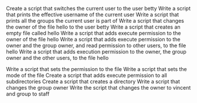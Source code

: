 Create a script that switches the current user to the user betty
Write a script that prints the effective username of the current user
Write a script that prints all the groups the current user is part of
Write a script that changes the owner of the file hello to the user betty
Write a script that creates an empty file called hello
Write a script that adds execute permission to the owner of the file hello
Write a script that adds execute permission to the owner and the group owner, and read permission to other users, to the file hello
Write a script that adds execution permission to the owner, the group owner and the other users, to the file hello




Write a script that sets the permission to the file
Write a script that sets the mode of the file
Create a script that adds execute permission to all subdirectories
Create a script that creates a directory 
Write a script that changes the group owner
Write the script that changes the owner to vincent and group to staff

